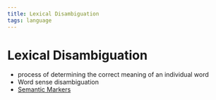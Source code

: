 ```yaml
---
title: Lexical Disambiguation
tags: language
---
```


# Lexical Disambiguation
- process of determining the correct meaning of an individual word
- Word sense disambiguation
- [Semantic Markers](Semantic%20Markers.md)


































































































